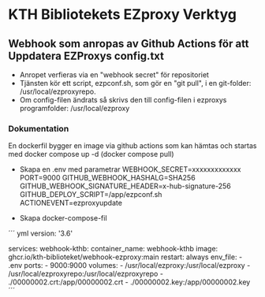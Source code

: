 # KTH Bibliotekets EZproxy Verktyg

## Webhook som anropas av Github Actions för att Uppdatera EZProxys config.txt

- Anropet verfieras via en "webhook secret" för repositoriet
- Tjänsten kör ett script, ezpconf.sh, som gör en "git pull", i en git-folder: /usr/local/ezproxyrepo.
- Om config-filen ändrats så skrivs den till config-filen i ezproxys programfolder: /usr/local/ezproxy

### Dokumentation

En dockerfil bygger en image via github actions som kan hämtas och startas med 
docker compose up -d (docker compose pull)

- Skapa en .env med parametrar
    WEBHOOK_SECRET=xxxxxxxxxxxxx
    PORT=9000
    GITHUB_WEBHOOK_HASHALG=SHA256
    GITHUB_WEBHOOK_SIGNATURE_HEADER=x-hub-signature-256
    GITHUB_DEPLOY_SCRIPT=/app/ezpconf.sh
    ACTIONEVENT=ezproxyupdate

- Skapa docker-compose-fil

´´´ yml
version: '3.6'

services:
  webhook-kthb:
    container_name: webhook-kthb
    image: ghcr.io/kth-biblioteket/webhook-ezproxy:main
    restart: always
    env_file:
      - .env
    ports:
      - 9000:9000
    volumes:
      - /usr/local/ezproxy:/usr/local/ezproxy
      - /usr/local/ezproxyrepo:/usr/local/ezproxyrepo
      - ./00000002.crt:/app/00000002.crt
      - ./00000002.key:/app/00000002.key
´´´
